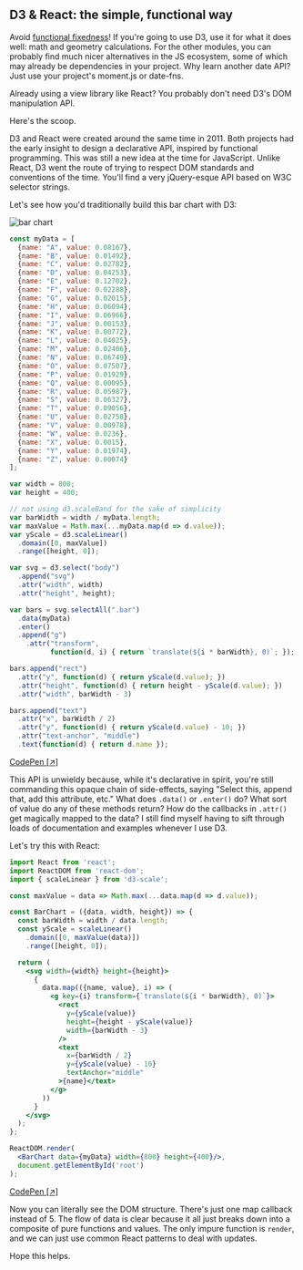 ## D3 & React: the simple, functional way


Avoid [functional fixedness](https://en.wikipedia.org/wiki/Functional_fixedness)! If you're going to use D3, use it for what it does well: math and geometry calculations. For the other modules, you can probably find much nicer alternatives in the JS ecosystem, some of which may already be dependencies in your project. Why learn another date API? Just use your project's moment.js or date-fns.

Already using a view library like React? You probably don't need D3's DOM manipulation API.

Here's the scoop.

D3 and React were created around the same time in 2011. Both projects had the early insight to design a declarative API, inspired by functional programming. This was still a new idea at the time for JavaScript. Unlike React, D3 went the route of trying to respect DOM standards and conventions of the time. You'll find a very jQuery-esque API based on W3C selector strings.

Let's see how you'd traditionally build this bar chart with D3:

![bar chart](https://dpren.github.io/posts/bar-chart.png "bar chart")

```javascript
const myData = [
  {name: "A", value: 0.08167},
  {name: "B", value: 0.01492},
  {name: "C", value: 0.02782},
  {name: "D", value: 0.04253},
  {name: "E", value: 0.12702},
  {name: "F", value: 0.02288},
  {name: "G", value: 0.02015},
  {name: "H", value: 0.06094},
  {name: "I", value: 0.06966},
  {name: "J", value: 0.00153},
  {name: "K", value: 0.00772},
  {name: "L", value: 0.04025},
  {name: "M", value: 0.02406},
  {name: "N", value: 0.06749},
  {name: "O", value: 0.07507},
  {name: "P", value: 0.01929},
  {name: "Q", value: 0.00095},
  {name: "R", value: 0.05987},
  {name: "S", value: 0.06327},
  {name: "T", value: 0.09056},
  {name: "U", value: 0.02758},
  {name: "V", value: 0.00978},
  {name: "W", value: 0.0236},
  {name: "X", value: 0.0015},
  {name: "Y", value: 0.01974},
  {name: "Z", value: 0.00074}
];
```

```javascript
var width = 800;
var height = 400;

// not using d3.scaleBand for the sake of simplicity
var barWidth = width / myData.length;
var maxValue = Math.max(...myData.map(d => d.value));
var yScale = d3.scaleLinear()
  .domain([0, maxValue])
  .range([height, 0]);

var svg = d3.select("body")
  .append("svg")
  .attr("width", width)
  .attr("height", height);

var bars = svg.selectAll(".bar")
  .data(myData)
  .enter()
  .append("g")
    .attr("transform", 
          function(d, i) { return `translate(${i * barWidth}, 0)`; });

bars.append("rect")
  .attr("y", function(d) { return yScale(d.value); })
  .attr("height", function(d) { return height - yScale(d.value); })
  .attr("width", barWidth - 3)

bars.append("text")
  .attr("x", barWidth / 2)
  .attr("y", function(d) { return yScale(d.value) - 10; })
  .attr("text-anchor", "middle")
  .text(function(d) { return d.name });
```

[CodePen [&#x2197;]](https://codepen.io/anon/pen/qKPVrg?editors=0010)

This API is unwieldy because, while it's declarative in spirit, you're still commanding this opaque chain of side-effects, saying "Select this, append that, add this attribute, etc." What does `.data()` or `.enter()` do?  What sort of value do any of these methods return? How do the callbacks in `.attr()` get magically mapped to the data? I still find myself having to sift through loads of documentation and examples whenever I use D3.


Let's try this with React:


```jsx
import React from 'react';
import ReactDOM from 'react-dom';
import { scaleLinear } from 'd3-scale';

const maxValue = data => Math.max(...data.map(d => d.value));

const BarChart = ({data, width, height}) => {
  const barWidth = width / data.length;
  const yScale = scaleLinear()
    .domain([0, maxValue(data)])
    .range([height, 0]);

  return (
    <svg width={width} height={height}>
      {
        data.map(({name, value}, i) => (
          <g key={i} transform={`translate(${i * barWidth}, 0)`}>
            <rect 
              y={yScale(value)} 
              height={height - yScale(value)} 
              width={barWidth - 3}
            />
            <text 
              x={barWidth / 2} 
              y={yScale(value) - 10} 
              textAnchor="middle"
            >{name}</text>
          </g>
        ))
      }      
    </svg>
  );
};

ReactDOM.render(
  <BarChart data={myData} width={800} height={400}/>, 
  document.getElementById('root')
);
```

[CodePen [&#x2197;]](https://codepen.io/anon/pen/xzXrXm?editors=1010)

Now you can literally see the DOM structure. There's just one map callback instead of 5. The flow of data is clear because it all just breaks down into a composite of pure functions and values. The only impure function is `render`, and we can just use common React patterns to deal with updates.

Hope this helps.
